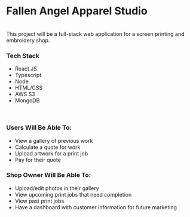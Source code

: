 <h1>Fallen Angel Apparel Studio</h1>
<br>
This project will be a full-stack web application for a screen printing and embroidery shop. 
<br>
<h3>Tech Stack</h3>
<ul>
    <li>React.JS</li>
    <li>Typescript</li>
    <li>Node</li>
    <li>HTML/CSS</li>
    <li>AWS S3</li>
    <li>MongoDB</li>
</ul>
<br>
<h3>Users Will Be Able To:</h3>
<ul>
    <li>View a gallery of previous work</li>
    <li>Calculate a quote for work</li>
    <li>Upload artwork for a print job</li>
    <li>Pay for their quote</li>
</ul>
<h3>Shop Owner Will Be Able To:</h3>
<ul>
    <li>Upload/edit photos in their gallery</li>
    <li>View upcoming print jobs that need completion</li>
    <li>View past print jobs</li>
    <li>Have a dashboard with customer information for future marketing</li>
</ul>
